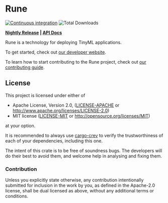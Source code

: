 # Rune

[![Continuous integration](https://github.com/hotg-ai/rune/actions/workflows/main.yml/badge.svg)](https://github.com/hotg-ai/rune/actions/workflows/main.yml)
![Total Downloads](https://img.shields.io/github/downloads/hotg-ai/rune/total.svg)

**[Nightly Release][nightly] | [API Docs][api-docs]**

Rune is a technology for deploying TinyML applications.

To get started, check out [our developer website][dev].

To learn how to start contributing to the Rune project, check out
[our contributing guide][contributing].

## License

This project is licensed under either of

 * Apache License, Version 2.0, ([LICENSE-APACHE](LICENSE-APACHE.md) or
   http://www.apache.org/licenses/LICENSE-2.0)
 * MIT license ([LICENSE-MIT](LICENSE-MIT.md) or
   http://opensource.org/licenses/MIT)

at your option.

It is recommended to always use [cargo-crev][crev] to verify the
trustworthiness of each of your dependencies, including this one.

The intent of this crate is to be free of soundness bugs. The developers will
do their best to avoid them, and welcome help in analysing and fixing them.

### Contribution

Unless you explicitly state otherwise, any contribution intentionally
submitted for inclusion in the work by you, as defined in the Apache-2.0
license, shall be dual licensed as above, without any additional terms or
conditions.

[crev]: https://github.com/crev-dev/cargo-crev
[nightly]: https://github.com/hotg-ai/rune/releases/tag/nightly
[api-docs]: https://hotg-ai.github.io/rune/
[rustup]: https://rustup.rs/
[whats-in-a-rune]: https://tinyverse.substack.com/p/whats-in-a-rune
[contributing]: CONTRIBUTING.md
[dev]: https://hotg.dev/docs/
